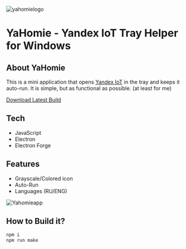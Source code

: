 ![yahomielogo](https://github.com/user-attachments/assets/f5a5131d-4b7c-4b05-bb22-74f0fe1d4cc4)

# YaHomie - Yandex IoT Tray Helper for Windows

## About YaHomie

This is a mini application that opens [Yandex IoT](https://yandex.ru/quasar/iot/) in the tray and keeps it auto-run. It is simple, but as functional as possible. (at least for me)

[Download Latest Build](https://github.com/dim2603/yahomie/releases)

## Tech

- JavaScript
- Electron
- Electron Forge

## Features

- Grayscale/Colored icon
- Auto-Run
- Languages (RU/ENG)

![Yahomieapp](https://github.com/user-attachments/assets/52ebdbae-09c1-4a3d-9714-c5f1b9a40f46)

## How to Build it?

```sh
npm i
npm run make
```
